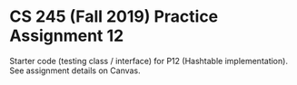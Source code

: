 # CS 245 (Fall 2019) Practice Assignment 12

Starter code (testing class / interface) for P12 (Hashtable implementation). See assignment details on Canvas.
